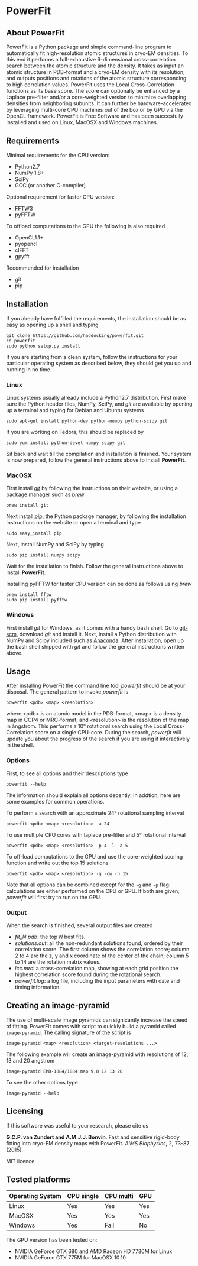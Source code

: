 # PowerFit


## About PowerFit

PowerFit is a Python package and simple command-line program to automatically
fit high-resolution atomic structures in cryo-EM densities. To this end it
performs a full-exhaustive 6-dimensional cross-correlation search between the
atomic structure and the density. It takes as input an atomic structure in
PDB-format and a cryo-EM density with its resolution; and outputs positions and
rotations of the atomic structure corresponding to high correlation values.
PowerFit uses the Local Cross-Correlation functions as its base score. The
score can optionally be enhanced by a Laplace pre-filter and/or a core-weighted
version to minimize overlapping densities from neighboring subunits. It can
further be hardware-accelerated by leveraging multi-core CPU machines out of
the box or by GPU via the OpenCL framework. PowerFit is Free Software and has
been succesfully installed and used on Linux, MacOSX and Windows machines.


## Requirements

Minimal requirements for the CPU version:

* Python2.7
* NumPy 1.8+
* SciPy
* GCC (or another C-compiler)

Optional requirement for faster CPU version:

* FFTW3
* pyFFTW

To offload computations to the GPU the following is also required

* OpenCL1.1+
* pyopencl
* clFFT
* gpyfft

Recommended for installation

* git
* pip


## Installation

If you already have fulfilled the requirements, the installation should be as
easy as opening up a shell and typing

    git clone https://github.com/haddocking/powerfit.git
    cd powerfit
    sudo python setup.py install

If you are starting from a clean system, follow the instructions for your
particular operating system as described below, they should get you up and
running in no time.


### Linux 

Linux systems usually already include a Python2.7 distribution. First make
sure the Python header files, NumPy, SciPy, and *git* are available by
opening up a terminal and typing for Debian and Ubuntu systems

    sudo apt-get install python-dev python-numpy python-scipy git

If you are working on Fedora, this should be replaced by 

    sudo yum install python-devel numpy scipy git

Sit back and wait till the compilation and installation is finished. Your
system is now prepared, follow the general instructions above to install
**PowerFit**.


### MacOSX

First install [*git*](https://git-scm.com/download) by following the
instructions on their website, or using a package manager such as *brew*

    brew install git

Next install [*pip*](https://pip.pypa.io/en/latest/installing.html), the
Python package manager, by following the installation instructions on the
website or open a terminal and type 

    sudo easy_install pip

Next, install NumPy and SciPy by typing

    sudo pip install numpy scipy

Wait for the installation to finish. Follow the
general instructions above to install **PowerFit**.

Installing pyFFTW for faster CPU version can be done as follows using *brew*

    brew install fftw
    sudo pip install pyfftw


### Windows

First install *git* for Windows, as it comes with a handy bash shell. Go to
[git-scm](https://git-scm.com/download/), download *git* and install it. Next,
install a Python distribution with NumPy and Scipy included such as
[Anaconda](http://continuum.io/downloads). After installation, open up the
bash shell shipped with *git* and follow the general instructions written
above.


## Usage

After installing PowerFit the command line tool *powerfit* should be at your
disposal. The general pattern to invoke *powerfit* is

    powerfit <pdb> <map> <resolution>

where \<pdb\> is an atomic model in the PDB-format, \<map\> is a density map in
CCP4 or MRC-format, and \<resolution\> is the resolution of the map in
&aring;ngstrom. This performs a 10&deg; rotational search using the Local
Cross-Correlation score on a single CPU-core. During the search, *powerfit*
will update you about the progress of the search if you are using it
interactively in the shell.


### Options

First, to see all options and their descriptions type

    powerfit --help

The information should explain all options decently. 
In addtion, here are some examples for common operations.

To perform a search with an approximate 24&deg; rotational sampling interval

    powerfit <pdb> <map> <resolution> -a 24

To use multiple CPU cores with laplace pre-filter and 5&deg; rotational
interval

    powerfit <pdb> <map> <resolution> -p 4 -l -a 5

To off-load computations to the GPU and use the core-weighted scoring function
and write out the top 15 solutions

    powerfit <pdb> <map> <resolution> -g -cw -n 15

Note that all options can be combined except for the `-g` and `-p` flag:
calculations are either performed on the CPU or GPU. If both are given,
*powerfit* will first try to run on the GPU.


### Output

When the search is finished, several output files are created

* *fit_N.pdb*: the top *N* best fits.
* *solutions.out*: all the non-redundant solutions found, ordered by their
correlation score. The first column shows the correlation score; column 2 to 4
are the z, y and x coordinate of the center of the chain; column 5 to 14 are
the rotation matrix values.
* *lcc.mrc*: a cross-correlation map, showing at each grid position the highest
correlation score found during the rotational search.
* *powerfit.log*: a log file, including the input parameters with date and
timing information.

## Creating an image-pyramid

The use of multi-scale image pyramids can signicantly increase the speed of
fitting. PowerFit comes with script to quickly build a pyramid called
`image-pyramid`. The calling signature of the script is

    image-pyramid <map> <resolution> <target-resolutions ...>

The following example will create an image-pyramid with resolutions of 12, 13 and 20 angstrom

    image-pyramid EMD-1884/1884.map 9.8 12 13 20

To see the other options type

    image-pyramid --help


## Licensing

If this software was useful to your research, please cite us

**G.C.P. van Zundert and A.M.J.J. Bonvin**. Fast and sensitive rigid-body
fitting into cryo-EM density maps with PowerFit. *AIMS Biophysics*, 2, 73-87
(2015).

MIT licence


## Tested platforms

| Operating System| CPU single | CPU multi | GPU |
| --------------- | ---------- | --------- | --- |
|Linux            | Yes        | Yes       | Yes |
|MacOSX           | Yes        | Yes       | Yes |
|Windows          | Yes        | Fail      | No  |

The GPU version has been tested on:
* NVIDIA GeForce GTX 680 and AMD Radeon HD 7730M for Linux
* NVIDIA GeForce GTX 775M for MacOSX 10.10
